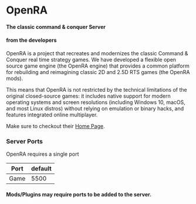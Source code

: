 # OpenRA

#### The classic command & conquer Server


#### from the developers
OpenRA is a project that recreates and modernizes the classic Command & Conquer real time strategy games. We have developed a flexible open source game engine (the OpenRA engine) that provides a common platform for rebuilding and reimagining classic 2D and 2.5D RTS games (the OpenRA mods).

This means that OpenRA is not restricted by the technical limitations of the original closed-source games: it includes native support for modern operating systems and screen resolutions (including Windows 10, macOS, and most Linux distros) without relying on emulation or binary hacks, and features integrated online multiplayer.

Make sure to checkout their [Home Page](https://openra.net).

### Server Ports
OpenRA requires a single port  

| Port    | default |
|---------|---------|
| Game    | 5500    |

#### Mods/Plugins may require ports to be added to the server.